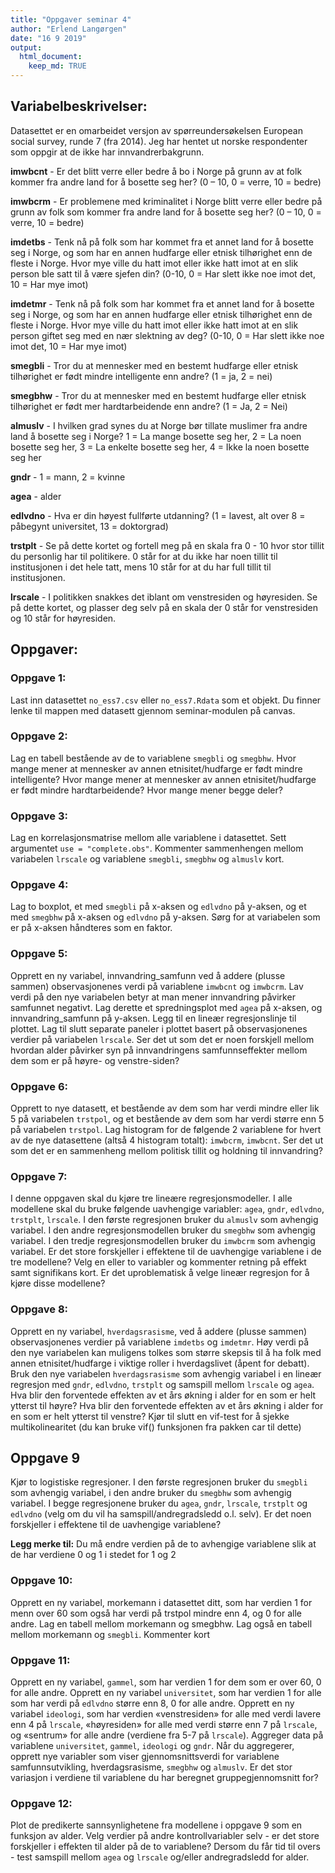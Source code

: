 ```yaml
---
title: "Oppgaver seminar 4"
author: "Erlend Langørgen"
date: "16 9 2019"
output: 
  html_document:
    keep_md: TRUE
---
```




## Variabelbeskrivelser: 

Datasettet er en omarbeidet versjon av spørreundersøkelsen European social survey, runde 7 (fra 2014). Jeg har hentet ut norske respondenter som oppgir at de ikke har innvandrerbakgrunn. 


**imwbcnt** -	Er det blitt verre eller bedre å bo i Norge på grunn av at folk kommer fra andre land for å bosette seg her? (0 – 10, 0 = verre, 10 = bedre)

**imwbcrm** - 	Er problemene med kriminalitet i Norge blitt verre eller bedre på grunn av folk som kommer fra andre land for å bosette seg her? (0 – 10, 0 = verre, 10 = bedre)

**imdetbs** - Tenk nå på folk som har kommet fra et annet land for å bosette seg i Norge, og som har en annen hudfarge eller etnisk tilhørighet enn de fleste i Norge. Hvor mye ville du hatt imot eller ikke hatt imot at en slik person ble satt til å være sjefen din? (0-10, 0 = Har slett ikke noe imot det, 10 = Har mye imot)

**imdetmr** - Tenk nå på folk som har kommet fra et annet land for å bosette seg i Norge, og som har en annen hudfarge eller etnisk tilhørighet enn de fleste i Norge. Hvor mye ville du hatt imot eller ikke hatt imot at en slik person giftet seg med en nær slektning av deg? (0-10, 0 = Har slett ikke noe imot det, 10 = Har mye imot)

**smegbli** - Tror du at mennesker med en bestemt hudfarge eller etnisk tilhørighet er født mindre intelligente enn andre? (1 = ja, 2 = nei)

**smegbhw** - Tror du at mennesker med en bestemt hudfarge eller etnisk tilhørighet er født mer hardtarbeidende enn andre? (1 = Ja, 2 = Nei)

**almuslv** -	I hvilken grad synes du at Norge bør tillate muslimer fra andre land å bosette seg i Norge? 1 = La mange bosette seg her, 2 = La noen bosette seg her, 3 = La enkelte bosette seg her, 4 = Ikke la noen bosette seg her 

**gndr** -	1 = mann, 2 = kvinne

**agea** -	alder

**edlvdno** - 	Hva er din høyest fullførte utdanning? (1 = lavest, alt over 8 = påbegynt universitet, 13 = doktorgrad)  

**trstplt** -	Se på dette kortet og fortell meg på en skala fra 0 - 10 hvor stor tillit du personlig har til politikere. 0 står for at du ikke har noen tillit til institusjonen i det hele tatt, mens 10 står for at du har full tillit til institusjonen. 

**lrscale** -	I politikken snakkes det iblant om venstresiden og høyresiden. Se på dette kortet, og plasser deg selv på en skala der 0 står for venstresiden og 10 står for høyresiden.



## Oppgaver:

### Oppgave 1: 
Last inn datasettet `no_ess7.csv` eller `no_ess7.Rdata` som et objekt. Du finner lenke til mappen med datasett gjennom seminar-modulen på canvas.

### Oppgave 2: 
Lag en tabell bestående av de to variablene `smegbli` og `smegbhw`. Hvor mange mener at mennesker av annen etnisitet/hudfarge er født mindre intelligente? Hvor mange mener at mennesker av annen etnisitet/hudfarge er født mindre hardtarbeidende? Hvor mange mener begge deler?

### Oppgave 3:
Lag en korrelasjonsmatrise mellom alle variablene i datasettet. Sett argumentet `use = "complete.obs"`. Kommenter sammenhengen mellom variabelen `lrscale` og variablene `smegbli`, `smegbhw` og `almuslv` kort.

### Oppgave 4:
Lag to boxplot, et med `smegbli` på x-aksen og `edlvdno` på y-aksen, og et med `smegbhw` på x-aksen og `edlvdno` på y-aksen. Sørg for at variabelen som er på x-aksen håndteres som en faktor.

### Oppgave 5: 
Opprett en ny variabel, innvandring_samfunn ved å addere (plusse sammen) observasjonenes verdi på variablene `imwbcnt` og `imwbcrm`. Lav verdi på den nye variabelen betyr at man mener innvandring påvirker samfunnet negativt.  Lag derette et spredningsplot med `agea` på x-aksen, og innvandring_samfunn på y-aksen. Legg til en lineær regresjonslinje til plottet. Lag til slutt separate paneler i plottet basert på observasjonenes verdier på variabelen `lrscale`. Ser det ut som det er noen forskjell mellom hvordan alder påvirker syn på innvandringens samfunnseffekter mellom dem som er på høyre- og venstre-siden?

### Oppgave 6: 
Opprett to nye datasett, et bestående av dem som har verdi mindre eller lik 5 på variabelen `trstpol`, og et bestående av dem som har verdi større enn 5 på variabelen `trstpol`. Lag histogram for de følgende 2 variablene for hvert av de nye datasettene (altså 4 histogram totalt): `imwbcrm`, `imwbcnt`. Ser det ut som det er en sammenheng mellom politisk tillit og holdning til innvandring?

### Oppgave 7:
I denne oppgaven skal du kjøre tre lineære regresjonsmodeller. I alle modellene skal du bruke følgende uavhengige variabler: `agea`, `gndr`, `edlvdno`, `trstplt`, `lrscale`. I den første regresjonen bruker du `almuslv` som avhengig variabel. I den andre regresjonsmodellen bruker du `smegbhw` som avhengig variabel. I den tredje regresjonsmodellen bruker du `imwbcrm` som avhengig variabel. Er det store forskjeller i effektene til de uavhengige variablene i de tre modellene? Velg en eller to variabler og kommenter retning på effekt samt signifikans kort. Er det uproblematisk å velge lineær regresjon for å kjøre disse modellene?


### Oppgave 8:

Opprett en ny variabel, `hverdagsrasisme`, ved å addere (plusse sammen) observasjonenes verdier på variablene `imdetbs` og `imdetmr`. Høy verdi på den nye variabelen kan muligens tolkes som større skepsis til å ha folk med annen etnisitet/hudfarge i viktige roller i hverdagslivet (åpent for debatt). Bruk den nye variabelen `hverdagsrasisme` som avhengig variabel i en lineær regresjon med `gndr`, `edlvdno`, `trstplt` og samspill mellom `lrscale` og `agea`. Hva blir den forventede effekten av et års økning i alder for en som er helt ytterst til høyre? Hva blir den forventede effekten av et års økning i alder for en som er helt ytterst til venstre? Kjør til slutt en vif-test for å sjekke multikolinearitet (du kan bruke vif() funksjonen fra pakken car til dette)

## Oppgave 9

Kjør to logistiske regresjoner. I den første regresjonen bruker du `smegbli` som avhengig variabel, i den andre bruker du `smegbhw` som avhengig variabel. I begge regresjonene bruker du `agea`, `gndr`, `lrscale`, `trstplt` og `edlvdno` (velg om du vil ha samspill/andregradsledd o.l. selv). Er det noen forskjeller i effektene til de uavhengige variablene? 

**Legg merke til:** Du må endre verdien på de to avhengige variablene slik at de har verdiene 0 og 1 i stedet for 1 og 2


### Oppgave 10:
Opprett en ny variabel, morkemann i datasettet ditt, som har verdien 1 for menn over 60 som også har verdi på trstpol mindre enn 4, og 0 for alle andre. Lag en tabell mellom morkemann og smegbhw. Lag også en tabell mellom morkemann og `smegbli`. Kommenter kort  

### Oppgave 11:
Opprett en ny variabel, `gammel`, som har verdien 1 for dem som er over 60, 0 for alle andre. Opprett en ny variabel `universitet`, som har verdien 1 for alle som har verdi på `edlvdno` større enn 8, 0 for alle andre. Opprett en ny variabel `ideologi`, som har verdien «venstresiden» for alle med verdi lavere enn 4 på `lrscale`, «høyresiden» for alle med verdi større enn 7 på `lrscale`, og «sentrum» for alle andre (verdiene fra 5-7 på `lrscale`). Aggreger data på variablene `universitet`, `gammel`, `ideologi` og `gndr`. Når du aggregerer, opprett nye variabler som viser gjennomsnittsverdi for variablene samfunnsutvikling, hverdagsrasisme, `smegbhw` og `almuslv`. Er det stor variasjon i verdiene til variablene du har beregnet gruppegjennomsnitt for?


### Oppgave 12:

Plot de predikerte sannsynlighetene fra modellene i oppgave 9 som en funksjon av alder. Velg verdier på andre kontrollvariabler selv - er det store forskjeller i effekten til alder på de to variablene? Dersom du får tid til overs - test samspill mellom `agea` og `lrscale` og/eller andregradsledd for alder.
